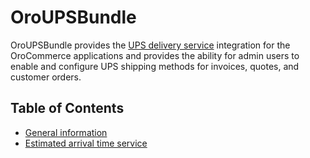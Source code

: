 # OroUPSBundle

OroUPSBundle provides the [UPS delivery service](https://www.ups.com/) integration for the OroCommerce applications and provides the ability for admin users to enable and configure UPS shipping methods for invoices, quotes, and customer orders.

## Table of Contents

 - [General information](./Resources/doc/general-information.md)
 - [Estimated arrival time service](./Resources/doc/time_in_transit.md)
